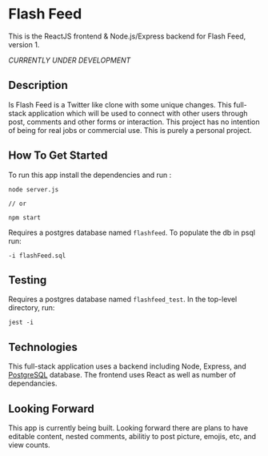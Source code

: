 # Flash Feed

This is the ReactJS frontend & Node.js/Express backend for Flash Feed, version 1.

_CURRENTLY UNDER DEVELOPMENT_

## Description

Is Flash Feed is a Twitter like clone with some unique changes. This full-stack application which will be used to connect with other users through post, comments and other forms or interaction. This project has no intention of being for real jobs or commercial use. This is purely a personal project.

## How To Get Started

To run this app install the dependencies and run :

```
node server.js

// or

npm start

```

Requires a postgres database named `flashfeed`. To populate the db in psql run:

```
-i flashFeed.sql
```

## Testing

Requires a postgres database named `flashfeed_test`. In the top-level directory, run:

```
jest -i
```

## Technologies

This full-stack application uses a backend including Node, Express, and [PostgreSQL](https://github.com/postgres/postgres) database. The frontend uses React as well as number of dependancies.

## Looking Forward

This app is currently being built. Looking forward there are plans to have editable content, nested comments, abilitiy to post picture, emojis, etc, and view counts.
